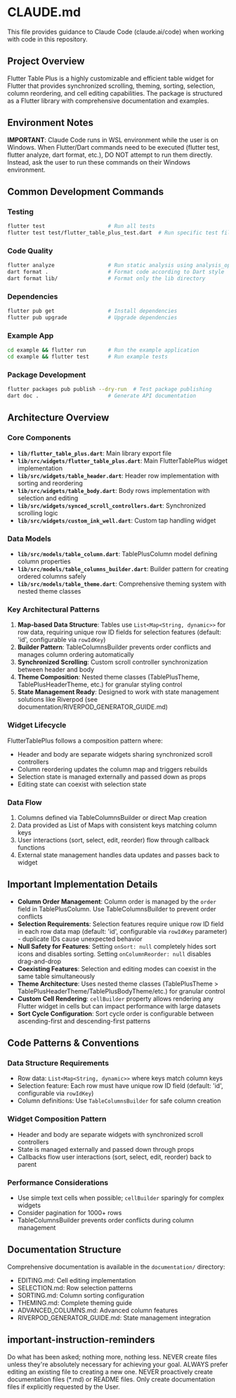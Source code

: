 # CLAUDE.md

This file provides guidance to Claude Code (claude.ai/code) when working with code in this repository.

## Project Overview

Flutter Table Plus is a highly customizable and efficient table widget for Flutter that provides synchronized scrolling, theming, sorting, selection, column reordering, and cell editing capabilities. The package is structured as a Flutter library with comprehensive documentation and examples.

## Environment Notes

**IMPORTANT**: Claude Code runs in WSL environment while the user is on Windows. When Flutter/Dart commands need to be executed (flutter test, flutter analyze, dart format, etc.), DO NOT attempt to run them directly. Instead, ask the user to run these commands on their Windows environment.

## Common Development Commands

### Testing
```bash
flutter test                    # Run all tests
flutter test test/flutter_table_plus_test.dart  # Run specific test file
```

### Code Quality
```bash
flutter analyze                 # Run static analysis using analysis_options.yaml with flutter_lints and custom_lint
dart format .                   # Format code according to Dart style
dart format lib/                # Format only the lib directory
```

### Dependencies
```bash
flutter pub get                 # Install dependencies  
flutter pub upgrade             # Upgrade dependencies
```

### Example App
```bash
cd example && flutter run       # Run the example application
cd example && flutter test      # Run example tests
```

### Package Development
```bash
flutter packages pub publish --dry-run  # Test package publishing
dart doc .                      # Generate API documentation
```

## Architecture Overview

### Core Components

- **`lib/flutter_table_plus.dart`**: Main library export file
- **`lib/src/widgets/flutter_table_plus.dart`**: Main FlutterTablePlus widget implementation
- **`lib/src/widgets/table_header.dart`**: Header row implementation with sorting and reordering
- **`lib/src/widgets/table_body.dart`**: Body rows implementation with selection and editing
- **`lib/src/widgets/synced_scroll_controllers.dart`**: Synchronized scrolling logic
- **`lib/src/widgets/custom_ink_well.dart`**: Custom tap handling widget

### Data Models

- **`lib/src/models/table_column.dart`**: TablePlusColumn model defining column properties
- **`lib/src/models/table_columns_builder.dart`**: Builder pattern for creating ordered columns safely
- **`lib/src/models/table_theme.dart`**: Comprehensive theming system with nested theme classes

### Key Architectural Patterns

1. **Map-based Data Structure**: Tables use `List<Map<String, dynamic>>` for row data, requiring unique row ID fields for selection features (default: 'id', configurable via `rowIdKey`)
2. **Builder Pattern**: TableColumnsBuilder prevents order conflicts and manages column ordering automatically
3. **Synchronized Scrolling**: Custom scroll controller synchronization between header and body
4. **Theme Composition**: Nested theme classes (TablePlusTheme, TablePlusHeaderTheme, etc.) for granular styling control
5. **State Management Ready**: Designed to work with state management solutions like Riverpod (see documentation/RIVERPOD_GENERATOR_GUIDE.md)

### Widget Lifecycle

FlutterTablePlus follows a composition pattern where:
- Header and body are separate widgets sharing synchronized scroll controllers
- Column reordering updates the column map and triggers rebuilds
- Selection state is managed externally and passed down as props
- Editing state can coexist with selection state

### Data Flow

1. Columns defined via TableColumnsBuilder or direct Map creation
2. Data provided as List of Maps with consistent keys matching column keys
3. User interactions (sort, select, edit, reorder) flow through callback functions
4. External state management handles data updates and passes back to widget

## Important Implementation Details

- **Column Order Management**: Column order is managed by the `order` field in TablePlusColumn. Use TableColumnsBuilder to prevent order conflicts
- **Selection Requirements**: Selection features require unique row ID field in each row data map (default: 'id', configurable via `rowIdKey` parameter) - duplicate IDs cause unexpected behavior
- **Null Safety for Features**: Setting `onSort: null` completely hides sort icons and disables sorting. Setting `onColumnReorder: null` disables drag-and-drop
- **Coexisting Features**: Selection and editing modes can coexist in the same table simultaneously
- **Theme Architecture**: Uses nested theme classes (TablePlusTheme > TablePlusHeaderTheme/TablePlusBodyTheme/etc.) for granular control
- **Custom Cell Rendering**: `cellBuilder` property allows rendering any Flutter widget in cells but can impact performance with large datasets
- **Sort Cycle Configuration**: Sort cycle order is configurable between ascending-first and descending-first patterns

## Code Patterns & Conventions

### Data Structure Requirements
- Row data: `List<Map<String, dynamic>>` where keys match column keys
- Selection feature: Each row must have unique row ID field (default: 'id', configurable via `rowIdKey`)
- Column definitions: Use `TableColumnsBuilder` for safe column creation

### Widget Composition Pattern
- Header and body are separate widgets with synchronized scroll controllers
- State is managed externally and passed down through props
- Callbacks flow user interactions (sort, select, edit, reorder) back to parent

### Performance Considerations
- Use simple text cells when possible; `cellBuilder` sparingly for complex widgets
- Consider pagination for 1000+ rows
- TableColumnsBuilder prevents order conflicts during column management

## Documentation Structure

Comprehensive documentation is available in the `documentation/` directory:
- EDITING.md: Cell editing implementation
- SELECTION.md: Row selection patterns  
- SORTING.md: Column sorting configuration
- THEMING.md: Complete theming guide
- ADVANCED_COLUMNS.md: Advanced column features
- RIVERPOD_GENERATOR_GUIDE.md: State management integration

## important-instruction-reminders
Do what has been asked; nothing more, nothing less.
NEVER create files unless they're absolutely necessary for achieving your goal.
ALWAYS prefer editing an existing file to creating a new one.
NEVER proactively create documentation files (*.md) or README files. Only create documentation files if explicitly requested by the User.